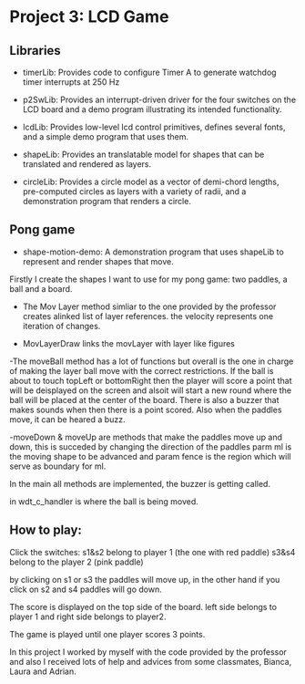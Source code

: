 


# Project 3: LCD Game

## Libraries

- timerLib: Provides code to configure Timer A to generate watchdog timer interrupts at 250 Hz

- p2SwLib: Provides an interrupt-driven driver for the four switches on the LCD board and a demo program illustrating its intended functionality.

- lcdLib: Provides low-level lcd control primitives, defines several fonts, 
and a simple demo program that uses them.

- shapeLib: Provides an translatable model for shapes that can be translated 
and rendered as layers.

- circleLib: Provides a circle model as a vector of demi-chord lengths,
pre-computed circles as layers with a variety of radii, 
and a demonstration program that renders a circle.


## Pong game

- shape-motion-demo: A demonstration program that uses shapeLib to represent
and render shapes that move.

Firstly I create the shapes I want to use for my pong game: two paddles, a ball and a board.

- The Mov Layer method simliar to the one provided by the professor creates alinked list of layer references. the velocity represents one iteration of changes.

- MovLayerDraw links the movLayer with layer like figures

-The moveBall method has a lot of functions but overall is the one in charge of making the layer ball move with the correct restrictions. If the ball is about to touch topLeft or bottomRight then the player will score a point that will be deisplayed on the screen and alsoit will start a new round where the ball will be placed at the center of the board. There is also a  buzzer that makes sounds when then there is a point scored. Also when the paddles move, it can be heared a buzz.

-moveDown & moveUp are methods that make the paddles move up and down, this is succeded by changing the direction of the paddles parm ml is the moving shape to be advanced and param fence is the region which will serve as boundary for ml.

In the main all methods are implemented, the buzzer is getting called.

in wdt_c_handler is where the ball is being moved.


## How to play:

Click the switches:
s1&s2 belong to player 1 (the one with red paddle)
s3&s4 belong to the player 2 (pink paddle)

by clicking on s1 or s3 the paddles will move up, in the other hand if you click on s2 and s4 paddles will go down.

The score is displayed on the top side of the board. left side belongs to player 1 and right side belongs to player2.

The game is played until one player scores 3 points.

In this project I worked by myself with the code provided by the professor and also I received lots of help and advices from some classmates, Bianca, Laura and Adrian.




